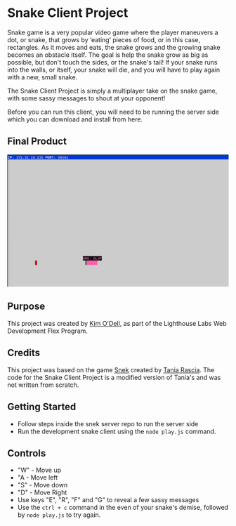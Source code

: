 # Snake Client Project

Snake game is a very popular video game where the player maneuvers a dot, or snake, that grows by ‘eating’ pieces of food, or in this case, rectangles. As it moves and eats, the snake grows and the growing snake becomes an obstacle itself. The goal is help the snake grow as big as possible, but don't touch the sides, or the snake's tail! If your snake runs into the walls, or itself, your snake will die, and you will have to play again with a new, small snake.

The Snake Client Project is simply a multiplayer take on the snake game, with some sassy messages to shout at your opponent!

Before you can run this client, you will need to be running the server side which you can download and install from here. 

## Final Product

!["Snake game in action!"](image.png)


## Purpose
This project was created by [Kim O'Dell](https://github.com/kimodell), as part of the Lighthouse Labs Web Development Flex Program.

## Credits
This project was based on the game [Snek](https://github.com/taniarascia/snek) created by [Tania Rascia](https://github.com/taniarascia). The code for the Snake Client Project is a modified version of Tania's and was not written from scratch.

## Getting Started

- Follow steps inside the snek server repo to run the server side
- Run the development snake client using the `node play.js` command.

## Controls

- "W" - Move up
- "A - Move left
- "S" - Move down
- "D" - Move Right
- Use keys "E", "R", "F" and "G" to reveal a few sassy messages
- Use the `ctrl + c` command in the even of your snake's demise, followed by `node play.js` to try again. 